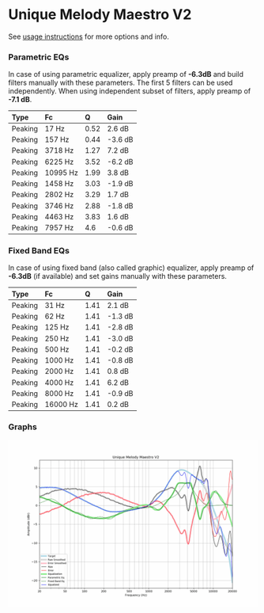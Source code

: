 # Unique Melody Maestro V2
See [usage instructions](https://github.com/jaakkopasanen/AutoEq#usage) for more options and info.

### Parametric EQs
In case of using parametric equalizer, apply preamp of **-6.3dB** and build filters manually
with these parameters. The first 5 filters can be used independently.
When using independent subset of filters, apply preamp of **-7.1 dB**.

| Type    | Fc       |    Q | Gain    |
|:--------|:---------|:-----|:--------|
| Peaking | 17 Hz    | 0.52 | 2.6 dB  |
| Peaking | 157 Hz   | 0.44 | -3.6 dB |
| Peaking | 3718 Hz  | 1.27 | 7.2 dB  |
| Peaking | 6225 Hz  | 3.52 | -6.2 dB |
| Peaking | 10995 Hz | 1.99 | 3.8 dB  |
| Peaking | 1458 Hz  | 3.03 | -1.9 dB |
| Peaking | 2802 Hz  | 3.29 | 1.7 dB  |
| Peaking | 3746 Hz  | 2.88 | -1.8 dB |
| Peaking | 4463 Hz  | 3.83 | 1.6 dB  |
| Peaking | 7957 Hz  | 4.6  | -0.6 dB |

### Fixed Band EQs
In case of using fixed band (also called graphic) equalizer, apply preamp of **-6.3dB**
(if available) and set gains manually with these parameters.

| Type    | Fc       |    Q | Gain    |
|:--------|:---------|:-----|:--------|
| Peaking | 31 Hz    | 1.41 | 2.1 dB  |
| Peaking | 62 Hz    | 1.41 | -1.3 dB |
| Peaking | 125 Hz   | 1.41 | -2.8 dB |
| Peaking | 250 Hz   | 1.41 | -3.0 dB |
| Peaking | 500 Hz   | 1.41 | -0.2 dB |
| Peaking | 1000 Hz  | 1.41 | -0.8 dB |
| Peaking | 2000 Hz  | 1.41 | 0.8 dB  |
| Peaking | 4000 Hz  | 1.41 | 6.2 dB  |
| Peaking | 8000 Hz  | 1.41 | -0.9 dB |
| Peaking | 16000 Hz | 1.41 | 0.2 dB  |

### Graphs
![](./Unique%20Melody%20Maestro%20V2.png)